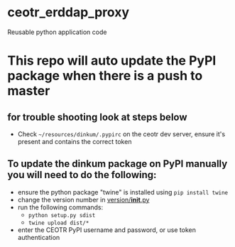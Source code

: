 # ceotr_erddap_proxy

Reusable python application code

# This repo will auto update the PyPI package when there is a push to master
## for trouble shooting look at steps below
- Check `~/resources/dinkum/.pypirc` on the ceotr dev server, ensure it's present and contains the correct token

## To update the dinkum package on PyPI **manually** you will need to do the following:
- ensure the python package "twine" is installed using `pip install twine`
- change the version number in [version/__init__.py](version/__init__.py)
- run the following commands:
    - `python setup.py sdist`
    - `twine upload dist/*`
- enter the CEOTR PyPI username and password, or use token authentication